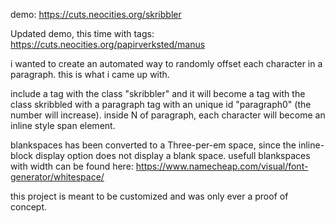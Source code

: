 
demo: https://cuts.neocities.org/skribbler

Updated demo, this time with tags: https://cuts.neocities.org/papirverksted/manus

i wanted to create an automated way to randomly offset each character in a paragraph.
this is what i came up with.

include a tag with the class "skribbler" and it will become a tag with the class skribbled with a paragraph tag with an unique id "paragraph0" (the number will increase).
inside N of paragraph, each character will become an inline style span element. 

blankspaces has been converted to a Three-per-em space, since the inline-block display option does not display a blank space.
usefull blankspaces with width can be found here: https://www.namecheap.com/visual/font-generator/whitespace/

this project is meant to be customized and was only ever a proof of concept.
